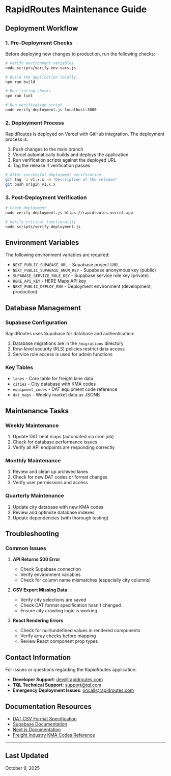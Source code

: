 # RapidRoutes Maintenance Guide

## Deployment Workflow

### 1. Pre-Deployment Checks

Before deploying new changes to production, run the following checks:

```bash
# Verify environment variables
node scripts/verify-env-vars.js

# Build the application locally
npm run build

# Run linting checks
npm run lint

# Run verification script
node verify-deployment.js localhost:3000
```

### 2. Deployment Process

RapidRoutes is deployed on Vercel with GitHub integration. The deployment process is:

1. Push changes to the main branch
2. Vercel automatically builds and deploys the application
3. Run verification scripts against the deployed URL
4. Tag the release if verification passes

```bash
# After successful deployment verification
git tag -a v1.x.x -m "Description of the release"
git push origin v1.x.x
```

### 3. Post-Deployment Verification

```bash
# Check deployment
node verify-deployment.js https://rapidroutes.vercel.app

# Verify critical functionality
node scripts/verify-deployment.js
```

## Environment Variables

The following environment variables are required:

- `NEXT_PUBLIC_SUPABASE_URL` - Supabase project URL
- `NEXT_PUBLIC_SUPABASE_ANON_KEY` - Supabase anonymous key (public)
- `SUPABASE_SERVICE_ROLE_KEY` - Supabase service role key (private)
- `HERE_API_KEY` - HERE Maps API key
- `NEXT_PUBLIC_DEPLOY_ENV` - Deployment environment (development, production)

## Database Management

### Supabase Configuration

RapidRoutes uses Supabase for database and authentication:

1. Database migrations are in the `/migrations` directory
2. Row-level security (RLS) policies restrict data access
3. Service role access is used for admin functions

### Key Tables

- `lanes` - Core table for freight lane data
- `cities` - City database with KMA codes
- `equipment_codes` - DAT equipment code reference
- `dat_maps` - Weekly market data as JSONB

## Maintenance Tasks

### Weekly Maintenance

1. Update DAT heat maps (automated via cron job)
2. Check for database performance issues
3. Verify all API endpoints are responding correctly

### Monthly Maintenance

1. Review and clean up archived lanes
2. Check for new DAT codes or format changes
3. Verify user permissions and access

### Quarterly Maintenance

1. Update city database with new KMA codes
2. Review and optimize database indexes
3. Update dependencies (with thorough testing)

## Troubleshooting

### Common Issues

1. **API Returns 500 Error**
   - Check Supabase connection
   - Verify environment variables
   - Check for column name mismatches (especially city columns)

2. **CSV Export Missing Data**
   - Verify city selections are saved
   - Check DAT format specification hasn't changed
   - Ensure city crawling logic is working

3. **React Rendering Errors**
   - Check for null/undefined values in rendered components
   - Verify array checks before mapping
   - Review React component prop types

## Contact Information

For issues or questions regarding the RapidRoutes application:

- **Developer Support**: <dev@rapidroutes.com>
- **TQL Technical Support**: <support@tql.com>
- **Emergency Deployment Issues**: <oncall@rapidroutes.com>

## Documentation Resources

- [DAT CSV Format Specification](https://www.dat.com/docs)
- [Supabase Documentation](https://supabase.io/docs)
- [Next.js Documentation](https://nextjs.org/docs)
- [Freight Industry KMA Codes Reference](https://www.tql.com/resources)

---

## Last Updated

October 9, 2025

